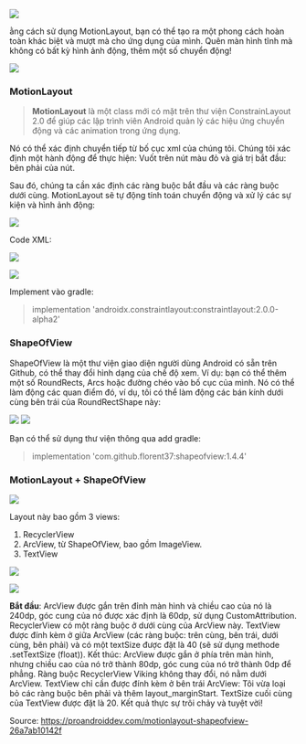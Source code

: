 ![](https://miro.medium.com/max/6804/1*FDNwpzHpVOOyFUAADr2Uog.png)

ằng cách sử dụng MotionLayout, bạn có thể tạo ra một phong cách hoàn toàn khác biệt và mượt mà cho ứng dụng của mình. Quên màn hình tĩnh mà không có bất kỳ hình ảnh động, thêm một số chuyển động!

![](https://miro.medium.com/max/1200/1*6Z2NwYYuloq_DGqEEjX6Nw.gif)

### MotionLayout

> **MotionLayout** là một class mới có mặt trên thư viện ConstrainLayout 2.0 để giúp các lập trình viên Android quản lý các hiệu ứng chuyển động và các animation trong ứng dụng.

Nó có thể xác định chuyển tiếp từ bố cục xml của chúng tôi. Chúng tôi xác định một hành động để thực hiện: Vuốt trên nút màu đỏ và giá trị bắt đầu: bên phải của nút.

Sau đó, chúng ta cần xác định các ràng buộc bắt đầu và các ràng buộc dưới cùng. MotionLayout sẽ tự động tính toán chuyển động và xử lý các sự kiện và hình ảnh động:

![](https://miro.medium.com/max/1600/1*ukN1GVx0b6iKI8d7iLfHOw.gif)

Code XML:

![](https://miro.medium.com/max/4096/1*JJ2iaRINx2NtOlci9EG6LQ.png)

![](https://miro.medium.com/max/1600/1*zNXgIhEiqZKL-3ecUzqw4w.png)

Implement vào gradle:

> implementation 'androidx.constraintlayout:constraintlayout:2.0.0-alpha2'
 
### ShapeOfView
ShapeOfView là một thư viện giao diện người dùng Android có sẵn trên Github, có thể thay đổi hình dạng của chế độ xem. Ví dụ: bạn có thể thêm một số RoundRects, Arcs hoặc đường chéo vào bố cục của mình. Nó có thể làm động các quan điểm đó, ví dụ, tôi có thể làm động các bán kính dưới cùng bên trái của RoundRectShape này:

![](https://miro.medium.com/max/960/1*hc2Pi6CO4N4QmktnBsMs1A.gif)
![](https://miro.medium.com/max/2944/1*acPEO37d6tc2tnHOukvZwg.png)

Bạn có thể sử dụng thư viện thông qua add gradle:
> implementation 'com.github.florent37:shapeofview:1.4.4'


### MotionLayout + ShapeOfView
![](https://miro.medium.com/max/2104/1*BfGdHh2_eq39uW0IXM0nTg.png)

Layout này bao gồm 3 views:
1. RecyclerView
2. ArcView, từ ShapeOfView, bao gồm ImageView.
3. TextView

![](https://miro.medium.com/max/1600/1*h2Rponxg-n7H-Ufx0mrQpw.png)

![](https://miro.medium.com/max/3320/1*WsmYJxe4wRslo74zzMe4bw.png)

**Bắt đầu**: ArcView được gắn trên đỉnh màn hình và chiều cao của nó là 240dp, góc cung của nó được xác định là 60dp, sử dụng CustomAttribution. RecyclerView có một ràng buộc ở dưới cùng của ArcView này. TextView được đính kèm ở giữa ArcView (các ràng buộc: trên cùng, bên trái, dưới cùng, bên phải) và có một textSize được đặt là 40 (sẽ sử dụng methode .setTextSize (float)). Kết thúc: ArcView được gắn ở phía trên màn hình, nhưng chiều cao của nó trở thành 80dp, góc cung của nó trở thành 0dp để phẳng. Ràng buộc RecyclerView Viking không thay đổi, nó nằm dưới ArcView. TextView chỉ cần được đính kèm ở bên trái ArcView: Tôi vừa loại bỏ các ràng buộc bên phải và thêm layout_marginStart. TextSize cuối cùng của TextView được đặt là 20. Kết quả thực sự trôi chảy và tuyệt vời!

Source: https://proandroiddev.com/motionlayout-shapeofview-26a7ab10142f